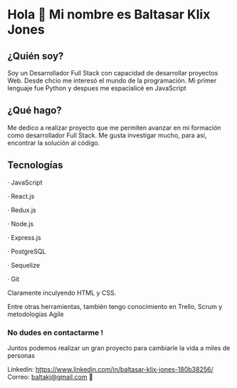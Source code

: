 # Hola 👋 Mi nombre es Baltasar Klix Jones

## ¿Quién soy? 
Soy un Desarrollador Full Stack con capacidad de desarrollar proyectos Web.
Desde chcio me interesó el mundo de la programación. Mi primer lenguaje fue Python y despues me espacialicé en JavaScript

## ¿Qué hago?
Me dedico a realizar proyecto que me permiten avanzar en mi formación como desarrollador Full Stack. Me gusta investigar mucho, para así, encontrar la solución al código.

## Tecnologías
 · JavaScript
 
 · React.js
 
 · Redux.js
 
 · Node.js
 
 · Express.js 
 
 · PostgreSQL
 
 · Sequelize
 
 · Git

Claramente inculyendo HTML y CSS.

Entre otras herramientas, también tengo conocimiento en Trello, Scrum y metodologías Agile 

### No dudes en contactarme !
Juntos podemos realizar un gran proyecto para cambiarle la vida a miles de personas

Linkedin: https://www.linkedin.com/in/baltasar-klix-jones-180b38256/ 
Correo: baltakj@gmail.com 📩
